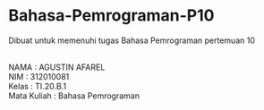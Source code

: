 # Bahasa-Pemrograman-P10
Dibuat untuk memenuhi tugas Bahasa Pemrograman pertemuan 10

<br>NAMA : AGUSTIN AFAREL
<br>NIM : 312010081
<br>Kelas : TI.20.B.1
<br>Mata Kuliah : Bahasa Pemrograman